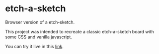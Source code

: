 # etch-a-sketch
Browser version of a etch-sketch.

This project was intended to recreate a classic etch-a-sketch board with some CSS and vanilla javascript.

You can try it live in this [link](https://rolckeirnad.github.io/etch-a-sketch/).
